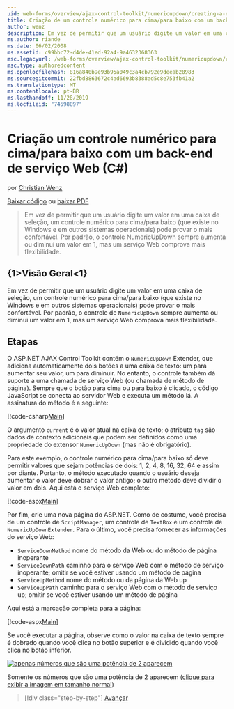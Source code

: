 ```yaml
---
uid: web-forms/overview/ajax-control-toolkit/numericupdown/creating-a-numeric-up-down-control-with-a-web-service-backend-cs
title: Criação de um controle numérico para cima/para baixo com um backC#-end do serviço Web () | Microsoft Docs
author: wenz
description: Em vez de permitir que um usuário digite um valor em uma caixa de seleção, um controle numérico para cima/para baixo (que existe no Windows e em outros sistemas operacionais) poderia provar mais c...
ms.author: riande
ms.date: 06/02/2008
ms.assetid: c99bbc72-d4de-41ed-92a4-9a4632368363
msc.legacyurl: /web-forms/overview/ajax-control-toolkit/numericupdown/creating-a-numeric-up-down-control-with-a-web-service-backend-cs
msc.type: authoredcontent
ms.openlocfilehash: 816a840b9e93b95a049c3a4cb792e9deeab28983
ms.sourcegitcommit: 22fbd8863672c4ad6693b8388ad5c8e753fb41a2
ms.translationtype: MT
ms.contentlocale: pt-BR
ms.lasthandoff: 11/28/2019
ms.locfileid: "74598897"
---
```

# <a name="creating-a-numeric-updown-control-with-a-web-service-backend-c"></a>Criação um controle numérico para cima/para baixo com um back-end de serviço Web (C#)

por [Christian Wenz](https://github.com/wenz)

[Baixar código](https://download.microsoft.com/download/9/3/f/93f8daea-bebd-4821-833b-95205389c7d0/numericupdown1.cs.zip) ou [baixar PDF](https://download.microsoft.com/download/2/d/c/2dc10e34-6983-41d4-9c08-f78f5387d32b/numericupdown1CS.pdf)

> Em vez de permitir que um usuário digite um valor em uma caixa de seleção, um controle numérico para cima/para baixo (que existe no Windows e em outros sistemas operacionais) pode provar o mais confortável. Por padrão, o controle NumericUpDown sempre aumenta ou diminui um valor em 1, mas um serviço Web comprova mais flexibilidade.

## <a name="overview"></a>{1&gt;Visão Geral&lt;1}

Em vez de permitir que um usuário digite um valor em uma caixa de seleção, um controle numérico para cima/para baixo (que existe no Windows e em outros sistemas operacionais) pode provar o mais confortável. Por padrão, o controle de `NumericUpDown` sempre aumenta ou diminui um valor em 1, mas um serviço Web comprova mais flexibilidade.

## <a name="steps"></a>Etapas

O ASP.NET AJAX Control Toolkit contém o `NumericUpDown` Extender, que adiciona automaticamente dois botões a uma caixa de texto: um para aumentar seu valor, um para diminuir. No entanto, o controle também dá suporte a uma chamada de serviço Web (ou chamada de método de página). Sempre que o botão para cima ou para baixo é clicado, o código JavaScript se conecta ao servidor Web e executa um método lá. A assinatura do método é a seguinte:

[!code-csharp[Main](creating-a-numeric-up-down-control-with-a-web-service-backend-cs/samples/sample1.cs)]

O argumento `current` é o valor atual na caixa de texto; o atributo `tag` são dados de contexto adicionais que podem ser definidos como uma propriedade do extensor `NumericUpDown` (mas não é obrigatório).

Para este exemplo, o controle numérico para cima/para baixo só deve permitir valores que sejam potências de dois: 1, 2, 4, 8, 16, 32, 64 e assim por diante. Portanto, o método executado quando o usuário deseja aumentar o valor deve dobrar o valor antigo; o outro método deve dividir o valor em dois. Aqui está o serviço Web completo:

[!code-aspx[Main](creating-a-numeric-up-down-control-with-a-web-service-backend-cs/samples/sample2.aspx)]

Por fim, crie uma nova página do ASP.NET. Como de costume, você precisa de um controle de `ScriptManager`, um controle de `TextBox` e um controle de `NumericUpDownExtender`. Para o último, você precisa fornecer as informações do serviço Web:

- `ServiceDownMethod` nome do método da Web ou do método de página inoperante
- `ServiceDownPath` caminho para o serviço Web com o método de serviço inoperante; omitir se você estiver usando um método de página
- `ServiceUpMethod` nome do método ou da página da Web up
- `ServiceUpPath` caminho para o serviço Web com o método de serviço up; omitir se você estiver usando um método de página

Aqui está a marcação completa para a página:

[!code-aspx[Main](creating-a-numeric-up-down-control-with-a-web-service-backend-cs/samples/sample3.aspx)]

Se você executar a página, observe como o valor na caixa de texto sempre é dobrado quando você clica no botão superior e é dividido quando você clica no botão inferior.

[![apenas números que são uma potência de 2 aparecem](creating-a-numeric-up-down-control-with-a-web-service-backend-cs/_static/image2.png)](creating-a-numeric-up-down-control-with-a-web-service-backend-cs/_static/image1.png)

Somente os números que são uma potência de 2 aparecem ([clique para exibir a imagem em tamanho normal](creating-a-numeric-up-down-control-with-a-web-service-backend-cs/_static/image3.png))

> [!div class="step-by-step"]
> [Avançar](creating-a-numeric-up-down-control-with-a-web-service-backend-vb.md)
